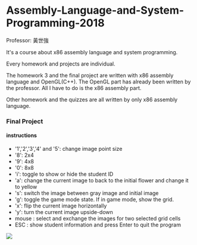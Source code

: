 # Assembly-Language-and-System-Programming-2018
Professor: 黃世強

It's a course about x86 assembly language and system programming.

Every homework and projects are individual.

The homework 3 and the final project are written with x86 assembly language and OpenGL(C++). The OpenGL part has already been written by the professor. All I have to do is the x86 assembly part.

Other homework and the quizzes are all written by only x86 assembly language.


### Final Project

#### instructions
* '1','2','3','4' and '5': change image point size
* '8': 2x4
* '9': 4x8
* '0': 8x8
* 'i': toggle to show or hide the student ID
* 'a': change the current image to back to the initial flower and change it to yellow
* 's': switch the image between gray image and initial image
* 'g': toggle the game mode state. If in game mode, show the grid.
* 'x': flip the current image horizontally
* 'y': turn the current image upside-down
* mouse : select and exchange the images for two selected grid cells
* ESC : show student information and press Enter to quit the program

<img src="/project_demo.gif?raw=true">
